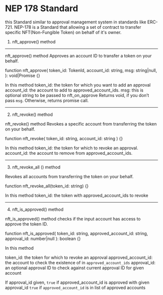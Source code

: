 NEP 178 Standard
=================
this Standard similar to approval management system in standards like ERC-721.
NEP-178 is a Standard that allowing a set of contract to transfer specific NFT(Non-Fungible Token) on behalf of it's owner.

1. nft_approve() method
____________________________________________________________________
nft_approve() method Approves an account ID to transfer a token on your behalf.

function nft_approve(
  token_id: TokenId,
  account_id: string,
  msg: string|null,
): void|Promise<any> {}
 
In this method 
token_id: the token for which you want to add an approval
account_id: the account to add to approved_account_ids.
msg: this is optional string to be passed to nft_on_approve
Returns void, if you don’t pass `msg`. Otherwise, returns promise call.
_____________________________________________________________________________
2. nft_revoke() method

nft_revoke() method Revokes a specific account from transferring the token on your behalf.

function nft_revoke(
  token_id: string,
  account_id: string
) {}

In this method
token_id: the token for which to revoke an approval.
account_id: the account to remove from approved_account_ids.
_________________________________________________________________
3. nft_revoke_all () method

Revokes all accounts from transferring the token on your behalf.

function nft_revoke_all(token_id: string) {}

In this method
token_id: the token with approved_account_ids to revoke
______________________________________________________________
4. nft_is_approved() method

nft_is_approved() method checks if the input account has access to approve the token ID.

function nft_is_approved(
  token_id: string,
  approved_account_id: string,
  approval_id: number|null
): boolean {}

In this method

token_id: the token for which to revoke an approval
approved_account_id: the account to check the existence of in `approved_account_ids`
approval_id: an optional approval ID to check against current approval ID for given account

If approval_id given, `true` if approved_account_id is approved with given approval_id
 `true` if `approved_account_id` is in list of approved accounts




